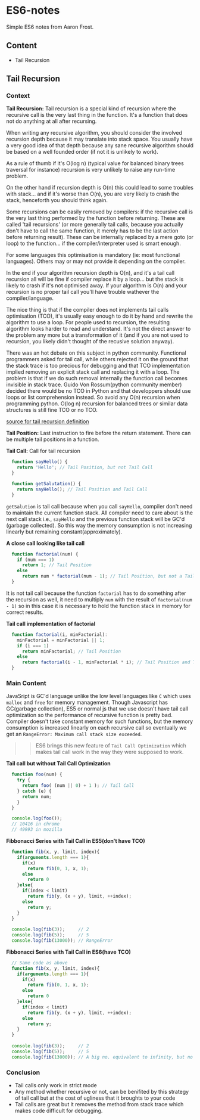 # ES6-notes
Simple ES6 notes from Aaron Frost.

## Content
* Tail Recursion

## Tail Recursion

### Context

**Tail Recursion:** Tail recursion is a special kind of recursion where the recursive call is the very last thing in the function. It's a function that does not do anything at all after recursing. 

When writing any recursive algorithm, you should consider the involved recursion depth because it may translate into stack space. You usually have a very good idea of that depth because any sane recursive  algorithm should be based on a well founded order (if not it is unlikely to work).

As a rule of thumb if it's O(log n) (typical value for balanced binary trees traversal for instance) recursion is very unlikely to raise any run-time problem. 

On the other hand if recursion depth is O(n) this could lead to some troubles with stack... and if it's worse than O(n), you are very likely to crash the stack, henceforth you should think again.

Some recursions can be easily removed by compilers: if the recursive call is the very last thing performed by the function before returning. These are called 'tail recursions' (or more generally tail calls, because you actually don't have to call the same function, it merely has to be the last action before returning result). These can be internally replaced by a mere goto (or loop) to the function... if the compiler/interpreter used is smart enough.

For some languages  this optimisation is mandatory (ie: most functional languages). Others may or may not provide it depending on the compiler. 

In the end if your algorithm recursion depth is O(n), and it's a tail call recursion all will be fine if compiler replace it by a loop... but the stack is likely to crash if it's not optimised away. If your algorithm is O(n) and your recursion is no proper tail call you'll have trouble wathever the compiler/language.

The nice thing is that if the compiler does not implements tail calls optimisation (TCO), it's usually easy enough to do it by hand and rewrite the algorithm to use a loop. For people used to recursion, the resulting algorithm looks harder to read and understand. It's not the direct answer to the problem any more but a transformation of it (and if you are not used to recursion, you likely didn't thought of the recusive solution anyway).

There was an hot debate on this subject in python community. Functional programmers asked for tail call, while others rejected it on the ground that the stack trace is too precious for debugging and that TCO implementation implied removing an explicit stack call and replacing it with a loop. The problem is that if we do such removal internally the function call becomes invisible in stack trace. Guido Von Rossum(python community member) decided there would be no TCO in Python  and that developpers should use loops or list comprehension instead. So avoid any O(n) recursion when programming python. O(log n) recursion for balanced trees or similar data structures is still fine TCO or no TCO.

[source for tail recursion definition](https://www.quora.com/What-is-tail-recursion-Why-is-it-so-bad)

**Tail Position:** Last instruction to fire before the return statement. There can be multiple tail positions in a function.

**Tail Call:** Call for tail recursion

``` js
  function sayHello() {
    return 'Hello'; // Tail Position, but not Tail Call
  }

  function getSalutation() {
    return sayHello(); // Tail Position and Tail Call 
  }

```

`getSalution` is tail call because when you call `sayHello`, compiler don't need to maintain the current function stack. All compiler need to care about is the next call stack i.e., `sayHello` and the previous function stack will be GC'd (garbage collected). So this way the memory consumption is not increasing linearly but remaining constant(approximately). 

**A close call looking like tail call**

``` js
  function factorial(num) {
    if (num === 1)
      return 1; // Tail Position
    else 
      return num * factorial(num - 1); // Tail Position, but not a Tail Call
  }
```
It is not tail call because the function `factorial` has to do something after the recursion as well, it need to multiply `num` with the result of `factorial(num - 1)` so in this case it is necessary to hold the function stack in memory for correct results. 

**Tail call implementation of factorial**

``` js
  function factorial(i, minFactorial):
    minFactorial = minFactorial || 1;
    if (i === 1)
      return minFactorial; // Tail Position
    else
      return factorial(i - 1, minFactorial * i); // Tail Position and Tail Call
  }
```
### Main Content

JavaSript is GC'd language unlike the low level languages like `C` which uses `malloc` and `free` for memory management. Though Javascript has GC(garbage collection), ES5 or normal js that we use doesn't have tail call optimization so the performance of recursive function is pretty bad. Compiler doesn't take constant memory for such functions, but the memory consumption is increased linearly on each recursive call so eventually we get an `RangeError: Maximum call stack size exceeded`. 

>> ES6 brings this new feature of `Tail Call Optimization` which makes tail call work in the way they were supposed to work.


**Tail call but without Tail Call Optimization**
``` js
  function foo(num) {
    try {
      return foo( (num || 0) + 1 ); // Tail Call
    } catch (e) {
      return num;
    }
  }

  console.log(foo());
  // 10416 in chrome
  // 49993 in mozilla
```

**Fibbonacci Series with Tail Call in ES5(don't have TCO)**
``` js
  function fib(x, y, limit, index){
    if(arguments.length === 1){
      if(x)
        return fib(0, 1, x, 1);
      else
        return 0
    }else{
      if(index < limit)
        return fib(y, (x + y), limit, ++index);
      else
        return y;
    } 
  }
  
  console.log(fib(3));     // 2
  console.log(fib(5));     // 5
  console.log(fib(13000)); // RangeError
```


**Fibbonacci Series with Tail Call in ES6(have TCO)**
``` js
  // Same code as above
  function fib(x, y, limit, index){
    if(arguments.length === 1){
      if(x)
        return fib(0, 1, x, 1);
      else
        return 0
    }else{
      if(index < limit)
        return fib(y, (x + y), limit, ++index);
      else
        return y;
    } 
  }
  
  console.log(fib(3));     // 2
  console.log(fib(5));     // 5
  console.log(fib(13000)); // A big no. equivalent to infinity, but no RangeError!
```

### Conclusion
* Tail calls only work in strict mode
* Any method whether recursive or not, can be benifited by this strategy of tail call but at the cost of ugliness that it broughts to your code
* Tail calls are great but it removes the method from stack trace which makes code difficult for debugging.
